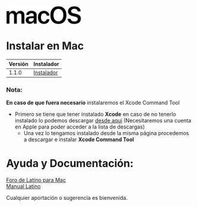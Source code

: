 <img width="40%" src ="https://raw.githubusercontent.com/MelvinG24/Latino/master/.readme/imgs/macOS.svg" />

# Instalar en Mac
| Versión | Instalador |
|---|---|
|  1.1.0  | [Instalador](https://github.com/MelvinG24/Latino/releases/download/v1.1.0/Latino-1.1.0-MacOS.pkg) |

### Nota:
**En caso de que fuera necesario** instalaremos el Xcode Command Tool
* Primero se tiene que tener instalado **Xcode**
en caso de no tenerlo instalado lo podemos descargar [desde aquí](https://developer.apple.com/download/more/)
(Necesitaremos una cuenta en Apple para poder acceder a la lista de descargas)
    - Una vez lo tengamos instalado desde la misma página procedemos a descargar e instalar **Xcode Command Tool**

# Ayuda y Documentación:
[Foro de Latino para Mac](http://lenguaje-latino.org/foro/mac/)<br/>
[Manual Latino](http://manual.lenguaje-latino.org/)

Cualquier aportación o sugerencia es bienvenida.
